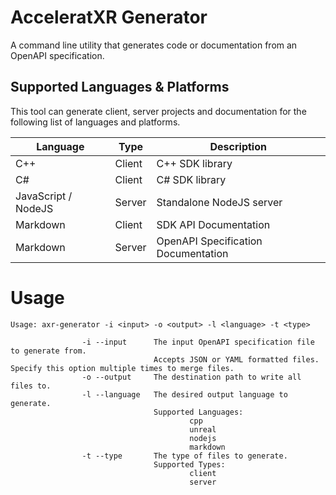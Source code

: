 # AcceleratXR Generator

A command line utility that generates code or documentation from an OpenAPI specification.

## Supported Languages & Platforms

This tool can generate client, server projects and documentation for the following list of languages and platforms.

| Language            | Type   | Description                         |
| ------------------- | ------ | ----------------------------------- |
| C++                 | Client | C++ SDK library                     |
| C#                  | Client | C# SDK library                      |
| JavaScript / NodeJS | Server | Standalone NodeJS server            |
| Markdown            | Client | SDK API Documentation               |
| Markdown            | Server | OpenAPI Specification Documentation |

# Usage

```
Usage: axr-generator -i <input> -o <output> -l <language> -t <type>

                -i --input      The input OpenAPI specification file to generate from.
                                Accepts JSON or YAML formatted files. Specify this option multiple times to merge files.
                -o --output     The destination path to write all files to.
                -l --language   The desired output language to generate.
                                Supported Languages:
                                        cpp
                                        unreal
                                        nodejs
                                        markdown
                -t --type       The type of files to generate.
                                Supported Types:
                                        client
                                        server
```
